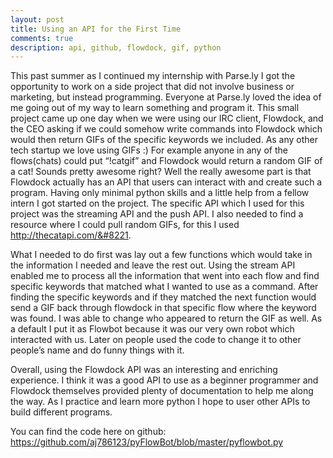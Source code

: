 ```yaml
---
layout: post
title: Using an API for the First Time
comments: true
description: api, github, flowdock, gif, python
---
```


This past summer as I continued my internship with Parse.ly I got the opportunity to work on a side project that did not involve business or marketing, but instead programming. Everyone at Parse.ly loved the idea of me going out of my way to learn something and program it. This small project came up one day when we were using our IRC client, Flowdock, and the CEO asking if we could somehow write commands into Flowdock which would then return GIFs of the specific keywords we included. As any other tech startup we love using GIFs :) For example anyone in any of the flows(chats) could put “!catgif” and Flowdock would return a random GIF of a cat! Sounds pretty awesome right? Well the really awesome part is that Flowdock actually has an API that users can interact with and create such a program. Having only minimal python skills and a little help from a fellow intern I got started on the project. The specific API which I used for this project was the streaming API and the push API. I also needed to find a resource where I could pull random GIFs, for this I used <http://thecatapi.com/&#8221>.

What I needed to do first was lay out a few functions which would take in the information I needed and leave the rest out. Using the stream API enabled me to process all the information that went into each flow and find specific keywords that matched what I wanted to use as a command. After finding the specific keywords and if they matched the next function would send a GIF back through flowdock in that specific flow where the keyword was found. I was able to change who appeared to return the GIF as well. As a default I put it as Flowbot because it was our very own robot which interacted with us. Later on people used the code to change it to other people’s name and do funny things with it.

Overall, using the Flowdock API was an interesting and enriching experience. I think it was a good API to use as a beginner programmer and Flowdock themselves provided plenty of documentation to help me along the way. As I practice and learn more python I hope to user other APIs to build different programs.

You can find the code here on github: <https://github.com/aj786123/pyFlowBot/blob/master/pyflowbot.py>